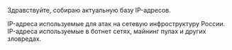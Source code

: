 Здравствуйте, собираю актуальную базу IP-адресов.

IP-адреса используемые для атак на сетевую инфроструктуру России.
IP-адреса используемые в ботнет сетях, майнинг пулах и других зловредах.
